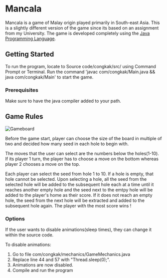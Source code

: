 # Mancala

Mancala is a game of Malay origin played primarily in South-east Asia. This is a slightly different version of the game since its based on an assignment from my University. The game is developed completely using the [Java Programming Language](https://en.wikipedia.org/wiki/Java_(programming_language)). 

## Getting Started

To run the program, locate to Source code/congkak/src/ using Command Prompt or Terminal. Run the command 'javac com/congkak/Main.java && java com/congkak/Main' to start the game.

### Prerequisites

Make sure to have the java compiler added to your path.

## Game Rules

![Gameboard](https://github.com/Jia-yung/Mancala/blob/master/images/gameboard.png)

Before the game start, player can choose the size of the board in multiple of two and decided how many seed in each hole to begin with. 

The moves that the user can select are the numbers below the holes(1-10). If its player 1 turn, the player has to choose a move on the bottom whereas player 2 chooses a move on the top. 

Each player can select the seed from hole 1 to 10. If a hole is empty, that hole cannot be selected. Upon selecting a hole, all the seed from the selected hole will be added to the subsequent hole each at a time until it reaches another empty hole and the seed next to the emtpy hole will be added to the player's home as their score. If it does not reach an empty hole, the seed from the next hole will be extracted and added to the subsequent hole again. The player with the most score wins !

### Options

If the user wants to disable animations(sleep times), they can change it within the source code.

To disable animations:
  1. Go to file com/congkak/mechanics/GameMechanics.java
  2. Replace line 44 and 57 with "Thread.sleep(0);".
  3. Animations are now disabled.
  4. Compile and run the program
